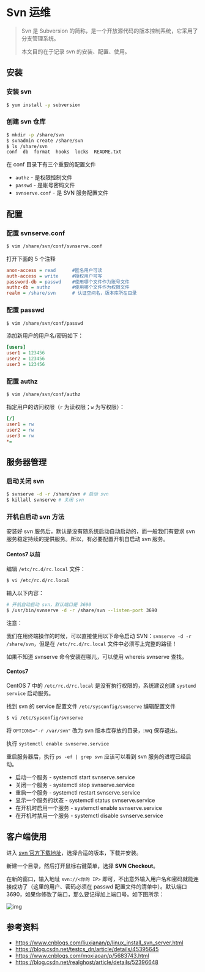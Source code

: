 # Svn 运维

> Svn 是 Subversion 的简称，是一个开放源代码的版本控制系统，它采用了分支管理系统。
>
> 本文目的在于记录 svn 的安装、配置、使用。

## 安装

### 安装 svn

```bash
$ yum install -y subversion
```

### 创建 svn 仓库

```bash
$ mkdir -p /share/svn
$ svnadmin create /share/svn
$ ls /share/svn
conf  db  format  hooks  locks  README.txt
```

在 conf 目录下有三个重要的配置文件

- `authz` - 是权限控制文件
- `passwd` - 是帐号密码文件
- `svnserve.conf` - 是 SVN 服务配置文件

## 配置

### 配置 svnserve.conf

```bash
$ vim /share/svn/conf/svnserve.conf
```

打开下面的 5 个注释

```ini
anon-access = read      #匿名用户可读
auth-access = write     #授权用户可写
password-db = passwd    #使用哪个文件作为账号文件
authz-db = authz        #使用哪个文件作为权限文件
realm = /share/svn      # 认证空间名，版本库所在目录
```

### 配置 passwd

```bash
$ vim /share/svn/conf/passwd
```

添加新用户的用户名/密码如下：

```ini
[users]
user1 = 123456
user2 = 123456
user3 = 123456
```

### 配置 authz

```bash
$ vim /share/svn/conf/authz
```

指定用户的访问权限（`r` 为读权限；`w` 为写权限）：

```ini
[/]
user1 = rw
user2 = rw
user3 = rw
*=
```

## 服务器管理

### 启动关闭 svn

```bash
$ svnserve -d -r /share/svn # 启动 svn
$ killall svnserve # 关闭 svn
```

### 开机自启动 svn 方法

安装好 svn 服务后，默认是没有随系统启动自动启动的，而一般我们有要求 svn 服务稳定持续的提供服务。所以，有必要配置开机自启动 svn 服务。

#### Centos7 以前

编辑 `/etc/rc.d/rc.local` 文件：

```bash
$ vi /etc/rc.d/rc.local
```

输入以下内容：

```bash
# 开机自动启动 svn，默认端口是 3690
$ /usr/bin/svnserve -d -r /share/svn --listen-port 3690
```

注意：

我们在用终端操作的时候，可以直接使用以下命令启动 SVN：`svnserve -d -r /share/svn`，但是在 `/etc/rc.d/rc.local` 文件中必须写上完整的路径！

如果不知道 svnserve 命令安装在哪儿，可以使用 whereis svnserve 查找。

#### Centos7

CentOS 7 中的 `/etc/rc.d/rc.local` 是没有执行权限的，系统建议创建 `systemd service` 启动服务。

找到 svn 的 service 配置文件 `/etc/sysconfig/svnserve` 编辑配置文件

```bash
$ vi /etc/sysconfig/svnserve
```

将 `OPTIONS="-r /var/svn"` 改为 svn 版本库存放的目录，:wq 保存退出。

执行 `systemctl enable svnserve.service`

重启服务器后，执行 `ps -ef | grep svn` 应该可以看到 svn 服务的进程已经启动。

- 启动一个服务 - systemctl start svnserve.service
- 关闭一个服务 - systemctl stop svnserve.service
- 重启一个服务 - systemctl restart svnserve.service
- 显示一个服务的状态 - systemctl status svnserve.service
- 在开机时启用一个服务 - systemctl enable svnserve.service
- 在开机时禁用一个服务 - systemctl disable svnserve.service

## 客户端使用

进入 [svn 官方下载地址](https://tortoisesvn.net/downloads.html)，选择合适的版本，下载并安装。

新建一个目录，然后打开鼠标右键菜单，选择 **SVN Checkout**。

在新的窗口，输入地址 `svn://<你的 IP>` 即可，不出意外输入用户名和密码就能连接成功了（这里的用户、密码必须在 passwd 配置文件的清单中）。默认端口 3690，如果你修改了端口，那么要记得加上端口号。如下图所示：

![img](https://raw.githubusercontent.com/dunwu/images/dev/snap/20190129175443.png)

## 参考资料

- https://www.cnblogs.com/liuxianan/p/linux_install_svn_server.html
- https://blog.csdn.net/testcs_dn/article/details/45395645
- https://www.cnblogs.com/moxiaoan/p/5683743.html
- https://blog.csdn.net/realghost/article/details/52396648
